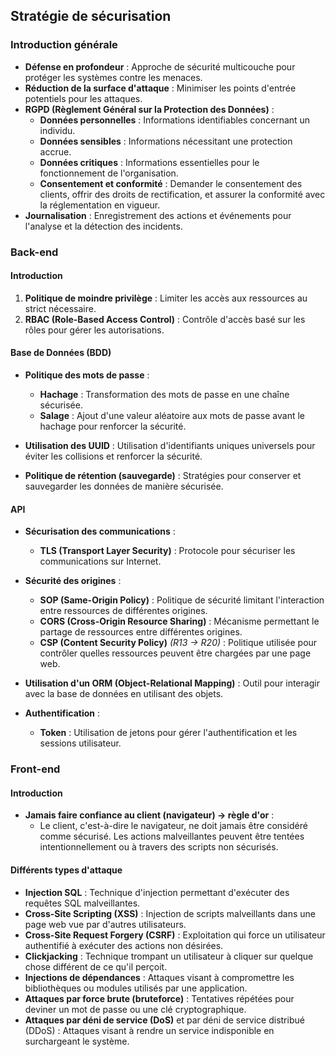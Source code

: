 ## Stratégie de sécurisation

### **Introduction générale**
- **Défense en profondeur** : Approche de sécurité multicouche pour protéger les systèmes contre les menaces.
- **Réduction de la surface d'attaque** : Minimiser les points d'entrée potentiels pour les attaques.
- **RGPD (Règlement Général sur la Protection des Données)** :
  - **Données personnelles** : Informations identifiables concernant un individu.
  - **Données sensibles** : Informations nécessitant une protection accrue.
  - **Données critiques** : Informations essentielles pour le fonctionnement de l'organisation.
  - **Consentement et conformité** : Demander le consentement des clients, offrir des droits de rectification, et assurer la conformité avec la réglementation en vigueur.
- **Journalisation** : Enregistrement des actions et événements pour l'analyse et la détection des incidents.

### **Back-end**

#### Introduction
1. **Politique de moindre privilège** : Limiter les accès aux ressources au strict nécessaire.
2. **RBAC (Role-Based Access Control)** : Contrôle d'accès basé sur les rôles pour gérer les autorisations.

#### Base de Données (BDD)

- **Politique des mots de passe** :
  - **Hachage** : Transformation des mots de passe en une chaîne sécurisée.
  - **Salage** : Ajout d'une valeur aléatoire aux mots de passe avant le hachage pour renforcer la sécurité.
  
- **Utilisation des UUID** : Utilisation d'identifiants uniques universels pour éviter les collisions et renforcer la sécurité.

- **Politique de rétention (sauvegarde)** : Stratégies pour conserver et sauvegarder les données de manière sécurisée.

#### API

- **Sécurisation des communications** :
  - **TLS (Transport Layer Security)** : Protocole pour sécuriser les communications sur Internet.

- **Sécurité des origines** :
  - **SOP (Same-Origin Policy)** : Politique de sécurité limitant l'interaction entre ressources de différentes origines.
  - **CORS (Cross-Origin Resource Sharing)** : Mécanisme permettant le partage de ressources entre différentes origines.
  - **CSP (Content Security Policy)** *(R13 -> R20)* : Politique utilisée pour contrôler quelles ressources peuvent être chargées par une page web.

- **Utilisation d'un ORM (Object-Relational Mapping)** : Outil pour interagir avec la base de données en utilisant des objets.

- **Authentification** :
  - **Token** : Utilisation de jetons pour gérer l'authentification et les sessions utilisateur.

### **Front-end**

#### Introduction
- **Jamais faire confiance au client (navigateur) -> règle d'or** :
  - Le client, c'est-à-dire le navigateur, ne doit jamais être considéré comme sécurisé. Les actions malveillantes peuvent être tentées intentionnellement ou à travers des scripts non sécurisés.

#### Différents types d'attaque
- **Injection SQL** : Technique d'injection permettant d'exécuter des requêtes SQL malveillantes.
- **Cross-Site Scripting (XSS)** : Injection de scripts malveillants dans une page web vue par d'autres utilisateurs.
- **Cross-Site Request Forgery (CSRF)** : Exploitation qui force un utilisateur authentifié à exécuter des actions non désirées.
- **Clickjacking** : Technique trompant un utilisateur à cliquer sur quelque chose différent de ce qu'il perçoit.
- **Injections de dépendances** : Attaques visant à compromettre les bibliothèques ou modules utilisés par une application.
- **Attaques par force brute (bruteforce)** : Tentatives répétées pour deviner un mot de passe ou une clé cryptographique.
- **Attaques par déni de service (DoS)** et par déni de service distribué (DDoS) : Attaques visant à rendre un service indisponible en surchargeant le système.